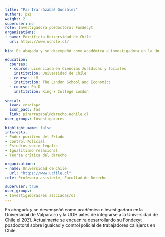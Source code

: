 ```yaml
---
title: "Paz Irarrázabal González"
authors: paz
weight: 2
superuser: no
role: Investigadora posdoctoral Fondecyt
organizations:
- name: Pontificia Universidad de Chile
  url: https://www.uchile.cl/
  
bio: Es abogada y se desempeñó como académica e investigadora en la Universidad de Valparaiso y la UOH antes de integrarse a la Universidad de Chile el 2021. Actualmente se encuentra desarrollando su Fondecyt posdoctoral sobre Igualdad y control policial de trabajadores callejeros en Chile.

education:
  courses:
  - course: Licenciada en Ciencias Jurídicas y Sociales
    institution: Universidad de Chile
  - course: LLM
    institution: The London School and Economics
  - course: Ph.D
    institution: King´s College London
    
social:
- icon: envelope
  icon_pack: fas
  link: pirarrazabal@derecho.uchile.cl
user_groups: Investigadores

highlight_name: false
interests:
- Poder punitivo del Estado
- Control Policial
- Estudios socio-legales
- Igualitismo relacional
- Teoría crítica del derecho

organizations:
- name: Universidad de Chile
  url: "https://www.uchile.cl"
role: Profesora asistente, Facultad de Derecho

superuser: true
user_groups:
- Investigadoras/es asociadas/os
---
```


Es abogada y se desempeñó como académica e investigadora en la Universidad de Valparaiso y la UOH antes de integrarse a la Universidad de Chile el 2021. Actualmente se encuentra desarrollando su Fondecyt posdoctoral sobre Igualdad y control policial de trabajadores callejeros en Chile.
